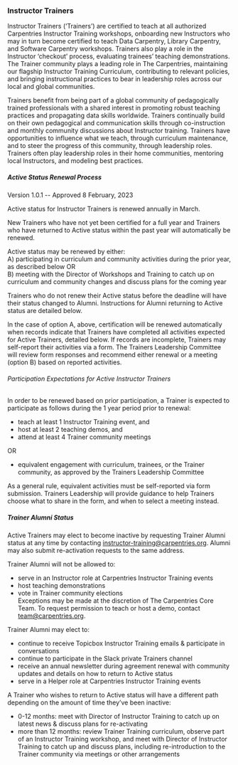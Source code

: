 ### Instructor Trainers


Instructor Trainers (‘Trainers’) are certified to teach at all authorized Carpentries Instructor Training workshops, onboarding new Instructors who may in turn 
become certified to teach Data Carpentry, Library Carpentry, and Software Carpentry workshops. Trainers also play a role in the Instructor ‘checkout’ process, 
evaluating trainees’ teaching demonstrations. The Trainer community plays a leading role in The Carpentries, maintaining our flagship Instructor Training 
Curriculum, contributing to relevant policies, and bringing instructional practices to bear in leadership roles across our local and global communities.

Trainers benefit from being part of a global community of pedagogically trained professionals with a shared interest in promoting robust teaching practices and 
propagating data skills worldwide. Trainers continually build on their own pedagogical and communication skills through co-instruction and monthly community 
discussions about Instructor training. Trainers have opportunities to influence what we teach, through curriculum maintenance, and to steer the progress of this 
community, through leadership roles. Trainers often play leadership roles in their home communities, mentoring local Instructors, and modeling best practices.


##### Active Status Renewal Process

Version 1.0.1 -- Approved 8 February, 2023

Active status for Instructor Trainers is renewed annually in March. 

New Trainers who have not yet been certified for a full year and Trainers who have returned to Active status within the past year 
will automatically be renewed.

Active status may be renewed by either:  
A) participating in curriculum and community activities during the prior year, as described below OR  
B) meeting with the Director of Workshops and Training to catch up on curriculum and community changes and discuss plans for the coming year  

Trainers who do not renew their Active status before the deadline will have their status changed to Alumni. Instructions for Alumni returning to 
Active status are detailed below.

In the case of option A, above, certification will be renewed automatically when records indicate that Trainers have completed all activities expected 
for Active Trainers, detailed below. If records are incomplete, Trainers may self-report their activities via a form. The Trainers Leadership Committee 
will review form responses and recommend either renewal or a meeting (option B) based on reported activities.

###### Participation Expectations for Active Instructor Trainers
In order to be renewed based on prior participation, a Trainer is expected to participate as follows during the 1 year period prior to renewal:

- teach at least 1 Instructor Training event, and  
- host at least 2 teaching demos, and  
- attend at least 4 Trainer community meetings  

OR  

- equivalent engagement with curriculum, trainees, or the Trainer community, as approved by the Trainers Leadership Committee

As a general rule, equivalent activities must be self-reported via form submission. Trainers Leadership will provide guidance to help Trainers choose
what to share in the form, and when to select a meeting instead.

##### Trainer Alumni Status

Active Trainers may elect to become inactive by requesting Trainer Alumni status at any time by contacting instructor-training@carpentries.org. Alumni may also submit re-activation requests to the same address.

Trainer Alumni will not be allowed to:
- serve in an Instructor role at Carpentries Instructor Training events
- host teaching demonstrations
- vote in Trainer community elections  
Exceptions may be made at the discretion of The Carpentries Core Team. To request permission to teach or host a demo, contact team@carpentries.org.

Trainer Alumni may elect to:
- continue to receive Topicbox Instructor Training emails & participate in conversations
- continue to participate in the Slack private Trainers channel
- receive an annual newsletter during agreement renewal with community updates and details on how to return to Active status
- serve in a Helper role at Carpentries Instructor Training events

A Trainer who wishes to return to Active status will have a different path depending on the amount of time they’ve been inactive:
- 0-12 months: meet with Director of Instructor Training to catch up on latest news & discuss plans for re-activating
- more than 12 months: review Trainer Training curriculum, observe part of an Instructor Training workshop, and meet with Director of Instructor Training to catch up and discuss plans, including re-introduction to the Trainer community via meetings or other arrangements




